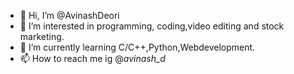 - 👋 Hi, I’m @AvinashDeori
- 👀 I’m interested in programming, coding,video editing and stock marketing.
- 🌱 I’m currently learning  C/C++,Python,Webdevelopment.
- 📫 How to reach me ig @_avinash_d_
<!---
AvinashDeori/AvinashDeoei is a ✨ special ✨ repository because its `README.md` (this file) appears on your GitHub profile.
You can click the Preview link to take a look at your changes.
--->
